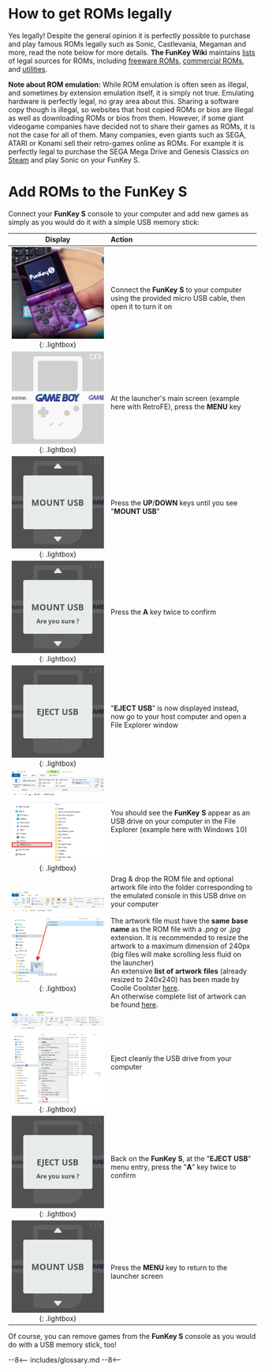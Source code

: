 # How to get ROMs legally

Yes legally! Despite the general opinion it is perfectly possible to purchase and play famous ROMs legally such as Sonic, Castlevania, Megaman and more, read the note below for more details. **The FunKey Wiki** maintains <a href="https://wiki.funkey-project.com/wiki/Available_third-party_software" target="_blank">lists</a> of legal sources for ROMs, including <a href="https://wiki.funkey-project.com/wiki/List_of_emulatable_games_(freeware)" target="_blank">freeware ROMs</a>, <a href="https://wiki.funkey-project.com/wiki/List_of_emulatable_games_(commercial)" target="_blank">commercial ROMs</a>, and <a href="https://wiki.funkey-project.com/wiki/List_of_utilities" target="_blank">utilities</a>.



**Note about ROM emulation:** While ROM emulation is often seen as illegal, and sometimes by extension emulation itself, it is simply not true. Emulating hardware is perfectly legal, no gray area about this. Sharing a software copy though is illegal, so websites that host copied ROMs or bios are illegal as well as downloading ROMs or bios from them. However, if some giant videogame companies have decided not to share their games as ROMs, it is not the case for all of them. Many companies, even giants such as SEGA, ATARI or Konami sell their retro-games online as ROMs. For example it is perfectly legal to purchase the SEGA Mega Drive and Genesis Classics on <a href="https://store.steampowered.com/app/34270/SEGA_Mega_Drive_and_Genesis_Classics/" target="_blank">Steam</a> and play Sonic on your FunKey S. 

# Add ROMs to the FunKey S

Connect your **FunKey S** console to your computer and add new games
as simply as you would do it with a simple USB memory stick:

|                         **Display**                          | **Action**                                                   |
| :----------------------------------------------------------: | :----------------------------------------------------------- |
| ![PC Connection](/assets/images/Connection_PC.png){: .lightbox} | Connect the **FunKey S** to your computer using the provided micro USB cable, then open it to turn it on |
|     ![RetroFE](/assets/images/RetroFE.png){: .lightbox}      | At the launcher's main screen (example here with RetroFE), press the **MENU** key |
|   ![Mount USB](/assets/images/Mount_USB.png){: .lightbox}    | Press the **UP**/**DOWN** keys until you see "**MOUNT USB**" |
| ![Mount USB Are you sure](/assets/images/Mount_USB_are_you_sure.png){: .lightbox} | Press the **A** key twice to confirm                         |
|   ![Eject USB](/assets/images/Eject_USB.png){: .lightbox}    | "**EJECT USB**" is now displayed instead, now go to your host computer and open a File Explorer window |
|   ![USB Drive](/assets/images/USB_Drive.png){: .lightbox}    | You should see the **FunKey S** appear as an USB drive on your computer in the File Explorer (example here with Windows 10) |
|    ![Copy ROM](/assets/images/Copy_ROM.png){: .lightbox}     | Drag & drop the ROM file and optional artwork file  into the folder corresponding to the emulated console in this USB drive on your computer<br /><br />The artwork file must have the **same base name** as the ROM file with a _.png_ or _.jpg_ extension. It is recommended to resize the artwork to a maximum dimension of 240px (big files will make scrolling less fluid on the launcher)<br />An extensive **list of artwork files** (already resized to 240x240) has been made by Coolie Coolster <a href="https://drive.google.com/drive/folders/1UY4J8b6eMtG_IEtvHLOqGLm-DSgMkokA" target="_blank">here</a>. <br />An otherwise complete list of artwork can be found <a href="https://github.com/libretro-thumbnails/libretro-thumbnails" target="_blank">here</a>. |
| ![Eject Drive](/assets/images/Eject_Drive.png){: .lightbox}  | Eject cleanly the USB drive from your computer               |
| ![Eject USB Are you sure](/assets/images/Eject_USB_are_you_sure.png){: .lightbox} | Back on the **FunKey S**, at the "**EJECT USB**" menu entry, press the "**A**" key twice to confirm |
|  ![Unmount USB](/assets/images/Mount_USB.png){: .lightbox}   | Press the **MENU** key to return to the launcher screen      |

Of course, you can remove games from the **FunKey S** console as you
would do with a USB memory stick, too!

--8<--
includes/glossary.md
--8<--

